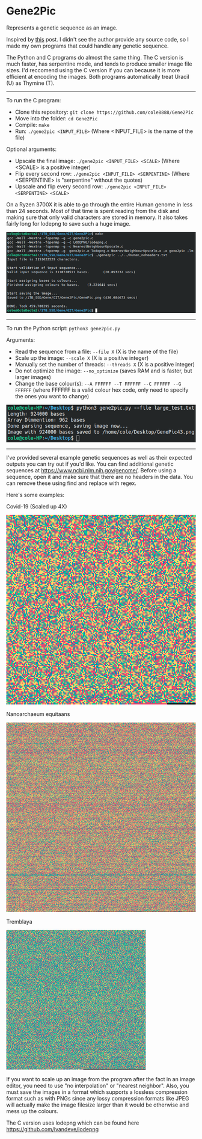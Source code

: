 # Gene2Pic
Represents a genetic sequence as an image.

Inspired by [this](https://www.reddit.com/r/dataisbeautiful/comments/mg1cxr/oc_entire_genome_of_covid_virus_sarscov2/) post. I didn't see the author provide any source code, so I made my own programs that could handle any genetic sequence.

The Python and C programs do almost the same thing. The C version is much faster, has serpentine mode, and tends to produce smaller image file sizes. I'd reccomend using the C version if you can because it is more efficient at encoding the images. Both programs automatically treat Uracil (U) as Thymine (T).

<hr>

To run the C program:
- Clone this repository: `git clone https://github.com/cole8888/Gene2Pic`
- Move into the folder: `cd Gene2Pic`
- Compile: `make`
- Run: `./gene2pic <INPUT_FILE>` (Where \<INPUT_FILE\> is the name of the file)

Optional arguments:
- Upscale the final image: `./gene2pic <INPUT_FILE> <SCALE>` (Where \<SCALE\> is a positive integer)
- Flip every second row: `./gene2pic <INPUT_FILE> <SERPENTINE>` (Where \<SERPENTINE\> is "serpentine" without the quotes)
- Upscale and flip every second row: `./gene2pic <INPUT_FILE> <SERPENTINE> <SCALE>`

On a Ryzen 3700X it is able to go through the entire Human genome in less than 24 seconds. Most of that time is spent reading from the disk and making sure that only valid characters are stored in memory. It also takes fairly long for lodepng to save such a huge image.

![Image](https://github.com/cole8888/Gene2Pic/blob/main/C_Example.png)

<hr>

To run the Python script: `python3 gene2pic.py`

Arguments:
- Read the sequence from a file: `--file X` (X is the name of the file)
- Scale up the image: `--scale X` (X is a positive integer)
- Manually set the number of threads: `--threads X` (X is a positive integer)
- Do not optimize the image: `--no_optimize` (saves RAM and is faster, but larger images)
- Change the base colour(s): `--A FFFFFF --T FFFFFF --C FFFFFF --G FFFFFF` (where FFFFFF is a valid colour hex code, only need to specify the ones you want to change)

![Image](https://github.com/cole8888/Gene2Pic/blob/main/Python_Example.png)

<hr>

I've provided several example genetic sequences as well as their expected outputs you can try out if you'd like. You can find additional genetic sequences at https://www.ncbi.nlm.nih.gov/genome/.
Before using a sequence, open it and make sure that there are no headers in the data. You can remove these using find and replace with regex.

Here's some examples:

Covid-19 (Scaled up 4X)

![Image](https://github.com/cole8888/Gene2Pic/blob/main/Example%20Images/Covid-19_scale4X.png)

Nanoarchaeum equitaans

![Image](https://github.com/cole8888/Gene2Pic/blob/main/Example%20Images/Nanoarchaeum%20equitaans.png)

Tremblaya

![Image](https://github.com/cole8888/Gene2Pic/blob/main/Example%20Images/Tremblaya.png)

If you want to scale up an image from the program after the fact in an image editor, you need to use "no interpolation" or "nearest neighbor". Also, you must save the images in a format which supports a lossless compression format such as with PNGs since any lossy compression formats like JPEG will actually make the image filesize larger than it would be otherwise and mess up the colours.

The C version uses lodepng which can be found here https://github.com/lvandeve/lodepng
